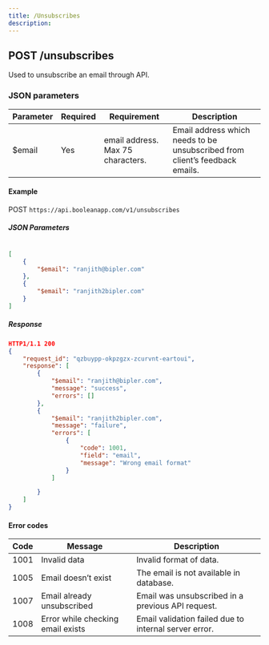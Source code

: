 ```yaml
---
title: /Unsubscribes
description: 
---
```


## POST /unsubscribes

Used to unsubscribe an email through API.

### JSON parameters

| Parameter | Required | Requirement| Description|
|-----------|----------|------------|------------|
|$email| Yes| email address. Max 75 characters.|Email address which needs to be unsubscribed from client’s feedback emails.|

#### Example

POST `https://api.booleanapp.com/v1/unsubscribes`

##### JSON Parameters

```json

[
    {
        "$email": "ranjith@bipler.com"
    },
    {
        "$email": "ranjith2bipler.com"
    }
]
```

##### Response

```json
HTTP1/1.1 200
{
    "request_id": "qzbuypp-okpzgzx-zcurvnt-eartoui",
    "response": [
        {
            "$email": "ranjith@bipler.com",
            "message": "success",
            "errors": []
        },
        {
            "$email": "ranjith2bipler.com",
            "message": "failure",
            "errors": [
                {
                    "code": 1001,
                    "field": "email",
                    "message": "Wrong email format"
                }
            ]

        }
    ]
}
```

#### Error codes

|Code|Message|Description|
|----|-------|-----------|
|1001|Invalid data|Invalid format of data.|
|1005|Email doesn’t exist|The email is not available in database.|
|1007|Email already unsubscribed|Email was unsubscribed in a previous API request.|
|1008|Error while checking email exists|Email validation failed due to internal server error.|
